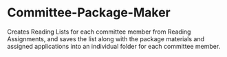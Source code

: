 # Committee-Package-Maker
Creates Reading Lists for each committee member from Reading Assignments, and saves the list along with the package materials and assigned applications into an individual folder for each committee member.
